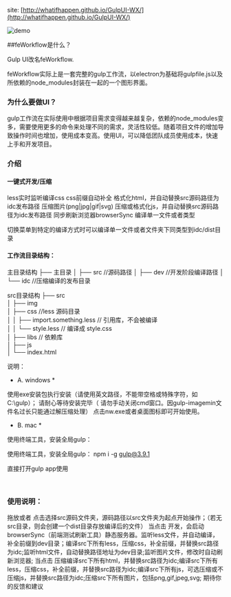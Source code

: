 site: [http://whatifhappen.github.io/GulpUI-WX/](http://whatifhappen.github.io/GulpUI-WX/)

![demo](https://ww2.sinaimg.cn/large/006tNc79gy1fcsh73y5sgg30oq0dyhdw.gif)

##feWorkflow是什么？

Gulp UI改名feWorkflow.

feWorkflow实际上是一套完整的gulp工作流，以electron为基础将gulpfile.js以及所依赖的node_modules封装在一起的一个图形界面。

### 为什么要做UI？

gulp工作流在实际使用中根据项目需求变得越来越复杂，依赖的node_modules变多，需要使用更多的命令来处理不同的需求，灵活性较低。随着项目文件的增加导致操作时间也增加，使用成本变高。使用UI，可以降低团队成员使用成本，快速上手和开发项目。

### 介绍

#### 一键式开发/压缩

less实时监听编译css
css前缀自动补全
格式化html，并自动替换src源码路径为idc发布路径
压缩图片(png|jpg|gif|svg)
压缩或格式化js，并自动替换src源码路径为idc发布路径
同步刷新浏览器browserSync
编译单一文件或者类型

切换菜单到特定的编译方式时可以编译单一文件或者文件夹下同类型到idc/dist目录

#### 工作流目录结构：

主目录结构
  ├── 主目录 
  │ ├── src //源码路径 
  │ ├── dev //开发阶段编译路径 
  │ └── idc //压缩编译的发布目录

src目录结构
  ├── src  
  │ ├── img   
  │ ├── css //less 源码目录  
  │ │ ├── import.something.less // 引用库，不会被编译  
  │ │ └── style.less // 编译成 style.css  
  │ ├── libs // 依赖库  
  │ ├── js  
  │ └── index.html

说明：

* A. windows *

使用exe安装包执行安装（请使用英文路径，不能带空格或特殊字符，如C:\gulp）；
请耐心等待安装完毕（ 请勿手动关闭cmd窗口。因gulp-imagemin文件名过长只能通过解压缩处理）
点击nw.exe或者桌面图标即可开始使用。
* B. mac *

使用终端工具，安装全局gulp：

使用终端工具，安装全局gulp：   npm i -g gulp@3.9.1

直接打开gulp app使用

​

### 使用说明：

拖放或者 点击选择src源码文件夹，源码路径以src文件夹为起点开始操作；（若无src目录，则会创建一个dist目录存放编译后的文件）
当点击 开发，会启动 browserSync（前端测试刷新工具）静态服务器。监听less文件，并自动编译，补全前缀到dev目录；编译src下所有less，压缩css，补全前缀，并替换src路径为idc;监听html文件，自动替换路径地址为dev目录;监听图片文件，修改时自动刷新浏览器;
当点击 压缩编译src下所有html，并替换src路径为idc;编译src下所有less，压缩css，补全前缀，并替换src路径为idc;编译src下所有js，可选压缩或不压缩js，并替换src路径为idc;压缩src下所有图片，包括png,gif,jpeg,svg;
期待你的反馈和建议
